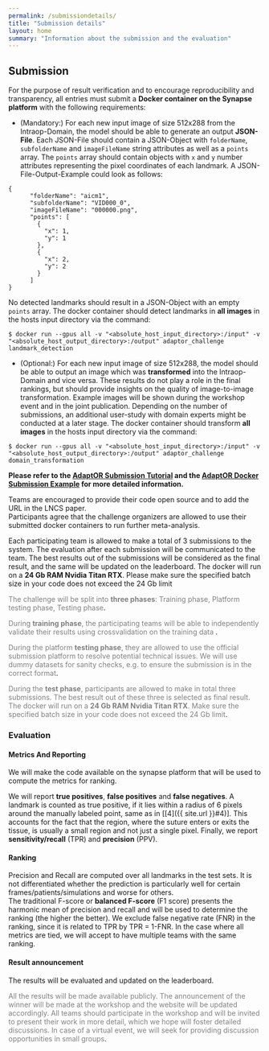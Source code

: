 ```yaml
---
permalink: /submissiondetails/
title: "Submission details"
layout: home
summary: "Information about the submission and the evaluation"
---
```


## <a id="Submission" class="uncolored_link">Submission</a>

For the purpose of result verification and to encourage reproducibility and transparency, all entries must submit a **Docker container on the Synapse platform** with the following requirements:

  - (Mandatory:) For each new input image of size 512x288 from the Intraop-Domain, the model should be able to generate an output **JSON-File**. Each JSON-File should contain a JSON-Object with `folderName`, `subfolderName` and `imageFileName` string attributes as well as a `points` array. The `points` array should contain objects with `x` and `y` number attributes representing the pixel coordinates of each landmark. A JSON-File-Output-Example could look as follows:
  ```
  {
        "folderName": "aicm1",
        "subfolderName": "VID000_0",
        "imageFileName": "000000.png",
        "points": [
          {
            "x": 1,
            "y": 1
          },
          {
            "x": 2,
            "y": 2
          }
        ]
  }
  ```
  No detected landmarks should result in a JSON-Object with an empty `points` array.
  The docker container should detect landmarks in **all images** in the hosts input directory via the command:
  ```
  $ docker run --gpus all -v "<absolute_host_input_directory>:/input" -v "<absolute_host_output_directory>:/output" adaptor_challenge landmark_detection
  ```

  - (Optional:) For each new input image of size 512x288, the model should be able to output an image which was **transformed** into the Intraop-Domain and vice versa. These results do not play a role in the final rankings, but should provide insights on the quality of image-to-image transformation. Example images will be shown during the workshop event and in the joint publication. Depending on the number of submissions, an additional user-study with domain experts might be conducted at a later stage. The docker container should transform **all images** in the hosts input directory via the command:
  ```
  $ docker run --gpus all -v "<absolute_host_input_directory>:/input" -v "<absolute_host_output_directory>:/output" adaptor_challenge domain_transformation
  ```

**Please refer to the [AdaptOR Submission Tutorial](https://www.synapse.org/#!Synapse:syn25314439/wiki/610471) and the [AdaptOR  Docker Submission Example](https://github.com/Cardio-AI/adaptor_docker_example) for more detailed information.**

Teams are encouraged to provide their code open source and to add the URL in the LNCS paper.  
Participants agree that the challenge organizers are allowed to use their submitted docker containers to run further meta-analysis.

Each participating team is allowed to make a total of 3 submissions to the system. The evaluation after each submission will be communicated to the team. 
The best results out of the submissions will be considered as the final result, and the same will be updated on the leaderboard. The docker will run on a **24 Gb RAM Nvidia Titan RTX**. Please make sure the specified batch size in your code does not exceed the 24 Gb limit

<span style="color:gray">The challenge will be split into **three phases**: Training phase, Platform testing phase, Testing phase</span>.

<span style="color:gray">During **training phase**, the participating teams will be able to independently validate their results using crossvalidation on the training data </span>.

<span style="color:gray">During the platform **testing phase**, they are allowed to use the official submission platform to resolve potential technical issues. We will use dummy datasets for sanity checks, e.g. to ensure the submission is in the correct format</span>.

<span style="color:gray">During the **test phase**, participants are allowed to make in total three submissions. The best result out of these three is selected as final result. The docker will run on a **24 Gb RAM Nvidia Titan RTX**. Make sure the specified batch size in your code does not exceed the 24 Gb limit</span>.

### <a id="Evaluation" class="uncolored_link">Evaluation</a>

#### <a id="Metrics_And_Reporting" class="uncolored_link">Metrics And Reporting</a>

We will make the code available on the synapse platform that will be used to compute the metrics for ranking.

We will report **true positives**, **false positives** and **false negatives**.
A landmark is counted as true positive, if it lies within a radius of 6 pixels around the manually labeled point, same as in [[4]({{ site.url }}#4)]. This accounts for the fact that the region, where the suture enters or exits the tissue, is usually a small region and not just a single pixel. Finally, we report **sensitivity/recall** (TPR) and **precision** (PPV).

#### <a id="Ranking" class="uncolored_link">Ranking</a>

Precision and Recall are computed over all landmarks in the test sets. It is not differentiated whether the prediction is particularly well for certain frames/patients/simulations and worse for others.  
The traditional F-score or **balanced F-score** (F1 score) presents the harmonic mean of precision and recall and will be used to determine the ranking (the higher the better).
We exclude false negative rate (FNR) in the ranking, since it is related to TPR by TPR = 1-FNR. In the case where all metrics are tied, we will accept to have multiple teams with the same ranking.

#### <a id="Result_announcement" class="uncolored_link">Result announcement</a>

The results will be evaluated and updated on the leaderboard.

<span style="color:gray">All the results will be made available publicly. The announcement of the winner will be made at the workshop and the website will be updated accordingly.
All teams should participate in the workshop and will be invited to present their work in more detail, which we hope will foster detailed discussions. In case of a virtual event, we will seek for providing discussion opportunities in small groups</span>.
